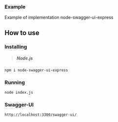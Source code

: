 
### Example
Example of implementation node-swagger-ui-express

## How to use

### Installing

> ##### Node.js
`npm i node-swagger-ui-express`

### Running
`node index.js`

### Swagger-UI
`http://localhost:3300/swagger-ui/`